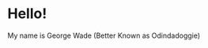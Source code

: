 # Hello!
My name is George Wade (Better Known as Odindadoggie)<br/>
<a href="" style="text-decoration:none"><img src=""></a>
